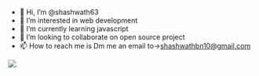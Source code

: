- 👋 Hi, I’m @shashwath63
- 👀 I’m interested in web development
- 🌱 I’m currently learning javascript
- 💞️ I’m looking to collaborate on open source project
- 📫 How to reach me is Dm me an email to->shashwathbn10@gmail.com

<!---
shashwath63/shashwath63 is a ✨ special ✨ repository because its `README.md` (this file) appears on your GitHub profile.
You can click the Preview link to take a look at your changes.
--->
<img src="https://github-readme-stats.vercel.app/api?username=shashwath63&&show_icons=true&title_color=ffffff&icon_color=bb2acf&text_color=daf7dc&bg_color=191919">

